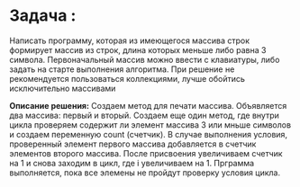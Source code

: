# Задача :
Написать программу, которая из имеющегося массива строк формирует массив из строк, длина которых меньше либо равна 3 символа. Первоначальный массив можно ввести с клавиатуры, либо задать на старте выполнения алгоритма. При решение не рекомендуется пользоваться коллекциями, лучше обойтись исключительно массивами

**Описание решения:**
Создаем метод для печати массива.
Объявляется два массива: первый и вторый.
Создаем еще один метод, где внутри цикла проверяем содержит ли элемент массива 3 или мньше символов и создаем переменную count (счетчик). В случае выполнения условия, проверенный элемент первого массива добавляется в счетчик элементов второго массива. После присвоения увеличиваем счетчик на 1 и снова заходим в цикл, где i увеличиваем на 1. Прграмма выполняется, пока все элемены не пройдут проверку условия цикла.